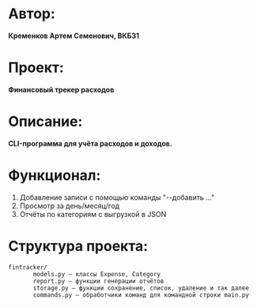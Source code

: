 # Автор:
**Кременков Артем Семенович, ВКБ31**

# Проект: 
**Финансовый трекер расходов**

# Описание:

**CLI-программа для учёта расходов и доходов.**
# Функционал:
   1. Добавление записи c помощью команды "--добавить ..."
   2. Просмотр за день/месяц/год
   3. Отчёты по категориям с выгрузкой в JSON

# Структура проекта:
    fintracker/
           models.py — классы Expense, Category
           report.py — функции генерации отчётов
           storage.py — функции сохранение, список, удаление и так далее
           commands.py — обработчики команд для командной строки main.py